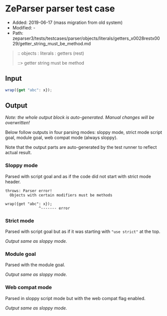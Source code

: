 # ZeParser parser test case

- Added: 2019-06-17 (mass migration from old system)
- Modified: -
- Path: zeparser3/tests/testcases/parser/objects/literals/getters_x0028restx0029/getter_string_must_be_method.md

> :: objects : literals : getters (rest)
>
> ::> getter string must be method


## Input


`````js
wrap({get "abc": x});
`````

## Output

_Note: the whole output block is auto-generated. Manual changes will be overwritten!_

Below follow outputs in four parsing modes: sloppy mode, strict mode script goal, module goal, web compat mode (always sloppy).

Note that the output parts are auto-generated by the test runner to reflect actual result.

### Sloppy mode

Parsed with script goal and as if the code did not start with strict mode header.

`````
throws: Parser error!
  Objects with certain modifiers must be methods

wrap({get "abc": x});
               ^------- error
`````

### Strict mode

Parsed with script goal but as if it was starting with `"use strict"` at the top.

_Output same as sloppy mode._

### Module goal

Parsed with the module goal.

_Output same as sloppy mode._

### Web compat mode

Parsed in sloppy script mode but with the web compat flag enabled.

_Output same as sloppy mode._
